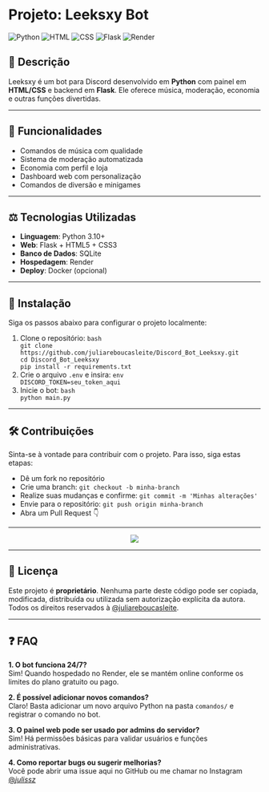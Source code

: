 <h1>Projeto: Leeksxy Bot </h1>

<div align="">
  <img src="https://img.shields.io/badge/Python-3776AB?style=for-the-badge&logo=python&logoColor=white" alt="Python" />
  <img src="https://img.shields.io/badge/HTML-E34F26?style=for-the-badge&logo=html5&logoColor=white" alt="HTML" />
  <img src="https://img.shields.io/badge/CSS-1572B6?style=for-the-badge&logo=css3&logoColor=white" alt="CSS" />
  <img src="https://img.shields.io/badge/Flask-000000?style=for-the-badge&logo=flask&logoColor=white" alt="Flask" />
  <img src="https://img.shields.io/badge/Render-46E3B7?style=for-the-badge&logo=render&logoColor=white" alt="Render" />
</div>

<h2>📄 Descrição</h2>

<p>Leeksxy é um bot para Discord desenvolvido em <strong>Python</strong> com painel em <strong>HTML/CSS</strong> e backend em <strong>Flask</strong>. Ele oferece música, moderação, economia e outras funções divertidas.</p>

<hr />

<h2>🌟 Funcionalidades</h2>

<ul>
<li>Comandos de música com qualidade</li>
<li>Sistema de moderação automatizada</li>
<li>Economia com perfil e loja</li>
<li>Dashboard web com personalização</li>
<li>Comandos de diversão e minigames</li>
</ul>

<hr />

<h2>⚖️ Tecnologias Utilizadas</h2>

<ul>
<li><strong>Linguagem</strong>: Python 3.10+</li>
<li><strong>Web</strong>: Flask + HTML5 + CSS3</li>
<li><strong>Banco de Dados</strong>: SQLite</li>
<li><strong>Hospedagem</strong>: Render</li>
<li><strong>Deploy</strong>: Docker (opcional)</li>
</ul>

<hr />

<h2>📁 Instalação</h2>

<p>Siga os passos abaixo para configurar o projeto localmente:</p>

<ol>
<li>Clone o repositório:
<code>bash
git clone https://github.com/juliareboucasleite/Discord_Bot_Leeksxy.git
cd Discord_Bot_Leeksxy
pip install -r requirements.txt
</code></li>
<li>Crie o arquivo <code>.env</code> e insira:
<code>env
DISCORD_TOKEN=seu_token_aqui
</code></li>
<li>Inicie o bot:
<code>bash
python main.py
</code></li>
</ol>

<hr />

<h2>🛠️ Contribuições</h2>

<p>Sinta-se à vontade para contribuir com o projeto. Para isso, siga estas etapas:</p>

<ul>
<li>Dê um fork no repositório</li>
<li>Crie uma branch: <code>git checkout -b minha-branch</code></li>
<li>Realize suas mudanças e confirme: <code>git commit -m 'Minhas alterações'</code></li>
<li>Envie para o repositório: <code>git push origin minha-branch</code></li>
<li>Abra um Pull Request 👇</li>
</ul>

<hr />

<div align="center">
  <img src="https://capsule-render.vercel.app/api?type=waving&color=141b23&height=120&section=footer"/>
</div>

<hr />

<h2>📝 Licença</h2>

<p>Este projeto é <strong>proprietário</strong>. Nenhuma parte deste código pode ser copiada, modificada, distribuída ou utilizada sem autorização explícita da autora. Todos os direitos reservados à <a href="https://github.com/juliareboucasleite">@juliareboucasleite</a>.</p>

<hr />

<h2>❓ FAQ</h2>

<p><strong>1. O bot funciona 24/7?</strong><br />
Sim! Quando hospedado no Render, ele se mantém online conforme os limites do plano gratuito ou pago.</p>

<p><strong>2. É possível adicionar novos comandos?</strong><br />
Claro! Basta adicionar um novo arquivo Python na pasta <code>comandos/</code> e registrar o comando no bot.</p>

<p><strong>3. O painel web pode ser usado por admins do servidor?</strong><br />
Sim! Há permissões básicas para validar usuários e funções administrativas.</p>

<p><strong>4. Como reportar bugs ou sugerir melhorias?</strong><br />
Você pode abrir uma issue aqui no GitHub ou me chamar no Instagram <a href="https://www.instagram.com/_julissz_">@<em>julissz</em></a></p>
